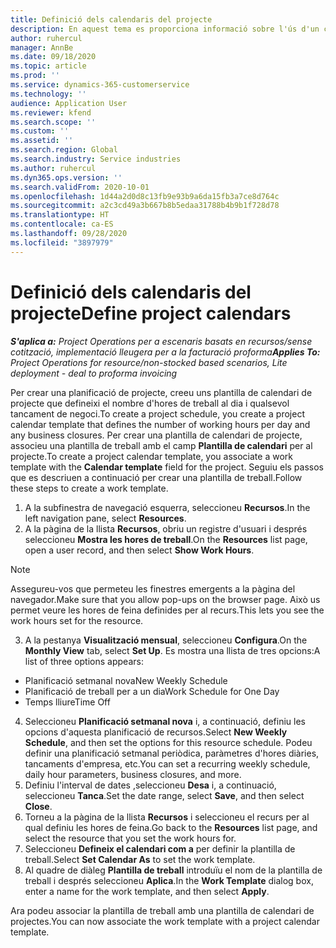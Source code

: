 ```yaml
---
title: Definició dels calendaris del projecte
description: En aquest tema es proporciona informació sobre l'ús d'un calendari de projecte per fer el seguiment de la planificació del projecte.
author: ruhercul
manager: AnnBe
ms.date: 09/18/2020
ms.topic: article
ms.prod: ''
ms.service: dynamics-365-customerservice
ms.technology: ''
audience: Application User
ms.reviewer: kfend
ms.search.scope: ''
ms.custom: ''
ms.assetid: ''
ms.search.region: Global
ms.search.industry: Service industries
ms.author: ruhercul
ms.dyn365.ops.version: ''
ms.search.validFrom: 2020-10-01
ms.openlocfilehash: 1d44a2d0d8c13fb9e93b9a6da15fb3a7ce8d764c
ms.sourcegitcommit: a2c3cd49a3b667b8b5edaa31788b4b9b1f728d78
ms.translationtype: HT
ms.contentlocale: ca-ES
ms.lasthandoff: 09/28/2020
ms.locfileid: "3897979"
---
```

# <a name="define-project-calendars"></a><span data-ttu-id="1453a-103">Definició dels calendaris del projecte</span><span class="sxs-lookup"><span data-stu-id="1453a-103">Define project calendars</span></span>

<span data-ttu-id="1453a-104">_**S'aplica a:** Project Operations per a escenaris basats en recursos/sense cotització, implementació lleugera per a la facturació proforma_</span><span class="sxs-lookup"><span data-stu-id="1453a-104">_**Applies To:** Project Operations for resource/non-stocked based scenarios, Lite deployment - deal to proforma invoicing_</span></span>

<span data-ttu-id="1453a-105">Per crear una planificació de projecte, creeu uns plantilla de calendari de projecte que defineixi el nombre d'hores de treball al dia i qualsevol tancament de negoci.</span><span class="sxs-lookup"><span data-stu-id="1453a-105">To create a project schedule, you create a project calendar template that defines the number of working hours per day and any business closures.</span></span> <span data-ttu-id="1453a-106">Per crear una plantilla de calendari de projecte, associeu una plantilla de treball amb el camp **Plantilla de calendari** per al projecte.</span><span class="sxs-lookup"><span data-stu-id="1453a-106">To create a project calendar template, you associate a work template with the **Calendar template** field for the project.</span></span> <span data-ttu-id="1453a-107">Seguiu els passos que es descriuen a continuació per crear una plantilla de treball.</span><span class="sxs-lookup"><span data-stu-id="1453a-107">Follow these steps to create a work template.</span></span>

1. <span data-ttu-id="1453a-108">A la subfinestra de navegació esquerra, seleccioneu **Recursos**.</span><span class="sxs-lookup"><span data-stu-id="1453a-108">In the left navigation pane, select **Resources**.</span></span> 
2. <span data-ttu-id="1453a-109">A la pàgina de la llista **Recursos**, obriu un registre d'usuari i després seleccioneu **Mostra les hores de treball**.</span><span class="sxs-lookup"><span data-stu-id="1453a-109">On the **Resources** list page, open a user record, and then select **Show Work Hours**.</span></span>

  > [!NOTE]
  > <span data-ttu-id="1453a-110">Assegureu-vos que permeteu les finestres emergents a la pàgina del navegador.</span><span class="sxs-lookup"><span data-stu-id="1453a-110">Make sure that you allow pop-ups on the browser page.</span></span> <span data-ttu-id="1453a-111">Això us permet veure les hores de feina definides per al recurs.</span><span class="sxs-lookup"><span data-stu-id="1453a-111">This lets you see the work hours set for the resource.</span></span>
  
3. <span data-ttu-id="1453a-112">A la pestanya **Visualització mensual**, seleccioneu **Configura**.</span><span class="sxs-lookup"><span data-stu-id="1453a-112">On the **Monthly View** tab, select **Set Up**.</span></span> <span data-ttu-id="1453a-113">Es mostra una llista de tres opcions:</span><span class="sxs-lookup"><span data-stu-id="1453a-113">A list of three options appears:</span></span> 

  - <span data-ttu-id="1453a-114">Planificació setmanal nova</span><span class="sxs-lookup"><span data-stu-id="1453a-114">New Weekly Schedule</span></span>
  - <span data-ttu-id="1453a-115">Planificació de treball per a un dia</span><span class="sxs-lookup"><span data-stu-id="1453a-115">Work Schedule for One Day</span></span>
  - <span data-ttu-id="1453a-116">Temps lliure</span><span class="sxs-lookup"><span data-stu-id="1453a-116">Time Off</span></span>

4. <span data-ttu-id="1453a-117">Seleccioneu **Planificació setmanal nova** i, a continuació, definiu les opcions d'aquesta planificació de recursos.</span><span class="sxs-lookup"><span data-stu-id="1453a-117">Select **New Weekly Schedule**, and then set the options for this resource schedule.</span></span> <span data-ttu-id="1453a-118">Podeu definir una planificació setmanal periòdica, paràmetres d'hores diàries, tancaments d'empresa, etc.</span><span class="sxs-lookup"><span data-stu-id="1453a-118">You can set a recurring weekly schedule, daily hour parameters, business closures, and more.</span></span>
5. <span data-ttu-id="1453a-119">Definiu l'interval de dates ,seleccioneu **Desa** i, a continuació, seleccioneu **Tanca**.</span><span class="sxs-lookup"><span data-stu-id="1453a-119">Set the date range, select **Save**, and then select **Close**.</span></span> 
6. <span data-ttu-id="1453a-120">Torneu a la pàgina de la llista **Recursos** i seleccioneu el recurs per al qual definiu les hores de feina.</span><span class="sxs-lookup"><span data-stu-id="1453a-120">Go back to the **Resources** list page, and select the resource that you set the work hours for.</span></span> 
7. <span data-ttu-id="1453a-121">Seleccioneu **Defineix el calendari com a** per definir la plantilla de treball.</span><span class="sxs-lookup"><span data-stu-id="1453a-121">Select **Set Calendar As** to set the work template.</span></span> 
8. <span data-ttu-id="1453a-122">Al quadre de diàleg **Plantilla de treball** introduïu el nom de la plantilla de treball i després seleccioneu **Aplica**.</span><span class="sxs-lookup"><span data-stu-id="1453a-122">In the **Work Template** dialog box, enter a name for the work template, and then select **Apply**.</span></span> 

<span data-ttu-id="1453a-123">Ara podeu associar la plantilla de treball amb una plantilla de calendari de projectes.</span><span class="sxs-lookup"><span data-stu-id="1453a-123">You can now associate the work template with a project calendar template.</span></span>
